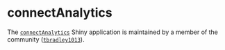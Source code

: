 # connectAnalytics

The [`connectAnalytics`](https://github.com/tbradley1013/connectAnalytics) Shiny
application is maintained by a member of the community
([`tbradley1013`](https://github.com/tbradley1013)).
